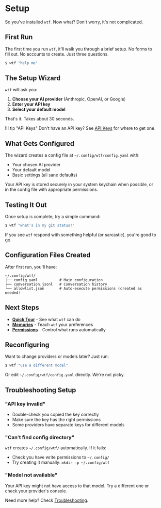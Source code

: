 # Setup

So you've installed `wtf`. Now what? Don't worry, it's not complicated.

## First Run

The first time you run `wtf`, it'll walk you through a brief setup. No forms to fill out. No accounts to create. Just three questions.

```bash
$ wtf "help me"
```

## The Setup Wizard

`wtf` will ask you:

1. **Choose your AI provider** (Anthropic, OpenAI, or Google)
2. **Enter your API key** 
3. **Select your default model**

That's it. Takes about 30 seconds.

!!! tip "API Keys"
    Don't have an API key? See [API Keys](config/api-keys.md) for where to get one.

## What Gets Configured

The wizard creates a config file at `~/.config/wtf/config.yaml` with:

- Your chosen AI provider
- Your default model
- Basic settings (all sane defaults)

Your API key is stored securely in your system keychain when possible, or in the config file with appropriate permissions.

## Testing It Out

Once setup is complete, try a simple command:

```bash
$ wtf "what's in my git status?"
```

If you see `wtf` respond with something helpful (or sarcastic), you're good to go.

## Configuration Files Created

After first run, you'll have:

```
~/.config/wtf/
├── config.yaml          # Main configuration
├── conversation.jsonl   # Conversation history
└── allowlist.json       # Auto-execute permissions (created as needed)
```

## Next Steps

- **[Quick Tour](quick-tour.md)** - See what `wtf` can do
- **[Memories](features/memories.md)** - Teach `wtf` your preferences
- **[Permissions](features/permissions.md)** - Control what runs automatically

## Reconfiguring

Want to change providers or models later? Just run:

```bash
$ wtf "use a different model"
```

Or edit `~/.config/wtf/config.yaml` directly. We're not picky.

## Troubleshooting Setup

### "API key invalid"

- Double-check you copied the key correctly
- Make sure the key has the right permissions
- Some providers have separate keys for different models

### "Can't find config directory"

`wtf` creates `~/.config/wtf/` automatically. If it fails:

- Check you have write permissions to `~/.config/`
- Try creating it manually: `mkdir -p ~/.config/wtf`

### "Model not available"

Your API key might not have access to that model. Try a different one or check your provider's console.

Need more help? Check [Troubleshooting](troubleshooting.md).

